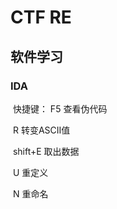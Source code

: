 # CTF RE

## 	软件学习

### 	IDA

​	快捷键： F5 查看伪代码

​			R 转变ASCII值

​			shift+E 取出数据

​			U 重定义 

​			N 重命名